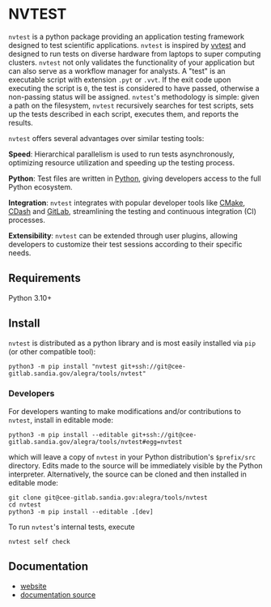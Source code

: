 # NVTEST

`nvtest` is a python package providing an application testing framework designed to test scientific applications. `nvtest` is inspired by [vvtest](https://github.com/sandialabs/vvtest) and designed to run tests on diverse hardware from laptops to super computing clusters.  `nvtest` not only validates the functionality of your application but can also serve as a workflow manager for analysts.  A "test" is an executable script with extension `.pyt` or `.vvt`.  If the exit code upon executing the script is `0`, the test is considered to have passed, otherwise a non-passing status will be assigned.  `nvtest`'s methodology is simple: given a path on the filesystem, `nvtest` recursively searches for test scripts, sets up the tests described in each script, executes them, and reports the results.

`nvtest` offers several advantages over similar testing tools:

**Speed**: Hierarchical parallelism is used to run tests asynchronously, optimizing resource utilization and speeding up the testing process.

**Python**: Test files are written in [Python](python.org), giving developers access to the full Python ecosystem.

**Integration**: `nvtest` integrates with popular developer tools like [CMake](cmake.org), [CDash](cdash.org) and [GitLab](gitlab.com), streamlining the testing and continuous integration (CI) processes.

**Extensibility**: `nvtest` can be extended through user plugins, allowing developers to customize their test sessions according to their specific needs.

## Requirements

Python 3.10+

## Install

`nvtest` is distributed as a python library and is most easily installed via `pip` (or other compatible tool):

```console
python3 -m pip install "nvtest git+ssh://git@cee-gitlab.sandia.gov/alegra/tools/nvtest"
```

### Developers

For developers wanting to make modifications and/or contributions to `nvtest`, install in editable mode:

```console
python3 -m pip install --editable git+ssh://git@cee-gitlab.sandia.gov/alegra/tools/nvtest#egg=nvtest
```

which will leave a copy of `nvtest` in your Python distribution's `$prefix/src` directory.  Edits made to the source will be immediately visible by the Python interpreter.  Alternatively, the source can be cloned and then installed in editable mode:

```console
git clone git@cee-gitlab.sandia.gov:alegra/tools/nvtest
cd nvtest
python3 -m pip install --editable .[dev]
```

To run `nvtest`'s internal tests, execute

```console
nvtest self check
```

## Documentation

- [website](http://alegra.cee-gitlab.lan/tools/nvtest/)
- [documentation source](./docs/source/index.rst)
